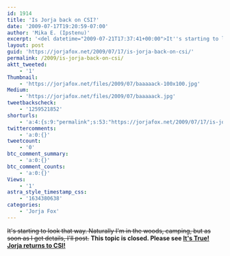 ```yaml
---
id: 1914
title: 'Is Jorja back on CSI?'
date: '2009-07-17T19:20:59-07:00'
author: 'Mika E. (Ipstenu)'
excerpt: '<del datetime="2009-07-21T17:37:41+00:00">It''s starting to look that way. Naturally I''m in the woods, camping, but as soon as I get details, I''ll post.</del> **This topic is closed. Please see <a href="https://jorjafox.net/2009/07/19/its-true-jorja-returns-to-csi/" rel="nofollow">It''s True! Jorja returns to CSI!</a>**'
layout: post
guid: 'https://jorjafox.net/2009/07/17/is-jorja-back-on-csi/'
permalink: /2009/is-jorja-back-on-csi/
aktt_tweeted:
    - '1'
Thumbnail:
    - 'https://jorjafox.net/files/2009/07/baaaaack-100x100.jpg'
Medium:
    - 'https://jorjafox.net/files/2009/07/baaaaack.jpg'
tweetbackscheck:
    - '1259521852'
shorturls:
    - 'a:4:{s:9:"permalink";s:53:"https://jorjafox.net/2009/07/17/is-jorja-back-on-csi/";s:7:"tinyurl";s:26:"http://tinyurl.com/y9p7z2u";s:4:"isgd";s:18:"http://is.gd/533Ny";s:5:"bitly";s:19:"http://bit.ly/MP6KH";}'
twittercomments:
    - 'a:0:{}'
tweetcount:
    - '0'
btc_comment_summary:
    - 'a:0:{}'
btc_comment_counts:
    - 'a:0:{}'
Views:
    - '1'
astra_style_timestamp_css:
    - '1634380638'
categories:
    - 'Jorja Fox'
---
```


<del datetime="2009-07-21T17:37:41+00:00">It's starting to look that way. Naturally I'm in the woods, camping, but as soon as I get details, I'll post.</del> **This topic is closed. Please see <a href="https://jorjafox.net/blog/its-true-jorja-returns-to-csi/" rel="nofollow">It's True! Jorja returns to CSI!</a>**
